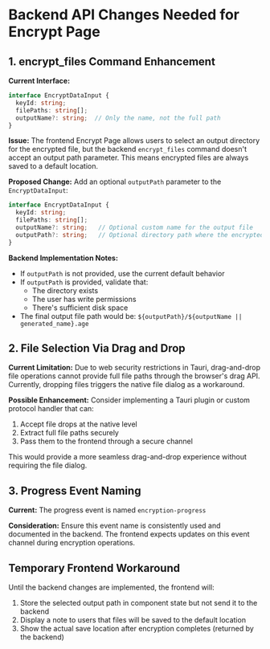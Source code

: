 # Backend API Changes Needed for Encrypt Page

## 1. encrypt_files Command Enhancement

**Current Interface:**
```typescript
interface EncryptDataInput {
  keyId: string;
  filePaths: string[];
  outputName?: string;  // Only the name, not the full path
}
```

**Issue:**
The frontend Encrypt Page allows users to select an output directory for the encrypted file, but the backend `encrypt_files` command doesn't accept an output path parameter. This means encrypted files are always saved to a default location.

**Proposed Change:**
Add an optional `outputPath` parameter to the `EncryptDataInput`:

```typescript
interface EncryptDataInput {
  keyId: string;
  filePaths: string[];
  outputName?: string;   // Optional custom name for the output file
  outputPath?: string;   // Optional directory path where the encrypted file should be saved
}
```

**Backend Implementation Notes:**
- If `outputPath` is not provided, use the current default behavior
- If `outputPath` is provided, validate that:
  - The directory exists
  - The user has write permissions
  - There's sufficient disk space
- The final output file path would be: `${outputPath}/${outputName || generated_name}.age`

## 2. File Selection Via Drag and Drop

**Current Limitation:**
Due to web security restrictions in Tauri, drag-and-drop file operations cannot provide full file paths through the browser's drag API. Currently, dropping files triggers the native file dialog as a workaround.

**Possible Enhancement:**
Consider implementing a Tauri plugin or custom protocol handler that can:
1. Accept file drops at the native level
2. Extract full file paths securely
3. Pass them to the frontend through a secure channel

This would provide a more seamless drag-and-drop experience without requiring the file dialog.

## 3. Progress Event Naming

**Current:**
The progress event is named `encryption-progress`

**Consideration:**
Ensure this event name is consistently used and documented in the backend. The frontend expects updates on this event channel during encryption operations.

## Temporary Frontend Workaround

Until the backend changes are implemented, the frontend will:
1. Store the selected output path in component state but not send it to the backend
2. Display a note to users that files will be saved to the default location
3. Show the actual save location after encryption completes (returned by the backend)